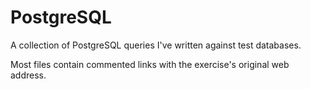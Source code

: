 # PostgreSQL

A collection of PostgreSQL queries I've written against test databases. 

Most files contain commented links with the exercise's original web address.
